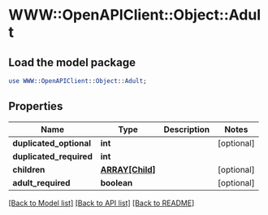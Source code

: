 # WWW::OpenAPIClient::Object::Adult

## Load the model package
```perl
use WWW::OpenAPIClient::Object::Adult;
```

## Properties
Name | Type | Description | Notes
------------ | ------------- | ------------- | -------------
**duplicated_optional** | **int** |  | [optional] 
**duplicated_required** | **int** |  | 
**children** | [**ARRAY[Child]**](Child.md) |  | [optional] 
**adult_required** | **boolean** |  | [optional] 

[[Back to Model list]](../README.md#documentation-for-models) [[Back to API list]](../README.md#documentation-for-api-endpoints) [[Back to README]](../README.md)


